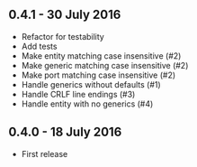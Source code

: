 ## 0.4.1 - 30 July 2016
* Refactor for testability
* Add tests
* Make entity matching case insensitive (#2)
* Make generic matching case insensitive (#2)
* Make port matching case insensitive (#2)
* Handle generics without defaults (#1)
* Handle CRLF line endings (#3)
* Handle entity with no generics (#4)

## 0.4.0 - 18 July 2016
* First release

